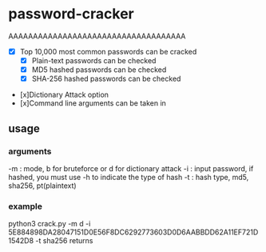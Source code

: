 # password-cracker
AAAAAAAAAAAAAAAAAAAAAAAAAAAAAAAAAAAA


 - [x] Top 10,000 most common passwords can be cracked 
    - [x] Plain-text passwords can be checked 
    - [x] MD5 hashed passwords can be checked 
    - [x] SHA-256 hashed passwords can be checked 
 - [x]Dictionary Attack option 
 - [x]Command line arguments can be taken in


## usage

### arguments
-m : mode, b for bruteforce or d for dictionary attack
-i : input password, if hashed, you must use -h to indicate the type of hash
-t : hash type, md5, sha256, pt(plaintext)


### example
python3 crack.py -m d -i 5E884898DA28047151D0E56F8DC6292773603D0D6AABBDD62A11EF721D1542D8 -t sha256
returns 
